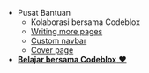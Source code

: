 * Pusat Bantuan
  * Kolaborasi bersama Codeblox
  * [Writing more pages](more-pages.md)
  * [Custom navbar](custom-navbar.md)
  * [Cover page](cover.md)
* [**Belajar bersama Codeblox** ❤️](https://linktr.ee/codeblox)
